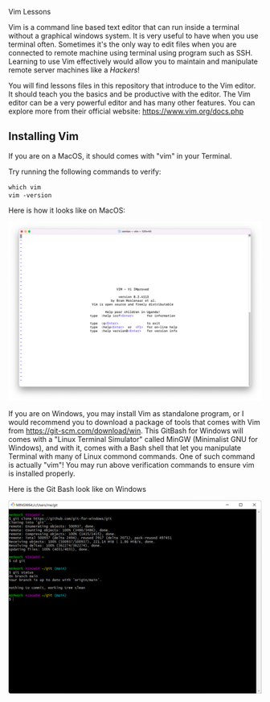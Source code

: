 Vim Lessons

Vim is a command line based text editor that can run inside a terminal without a graphical windows system. It is very useful to have when you use terminal often. Sometimes it's the only way to edit files when you are connected to remote machine using terminal using program such as SSH. Learning to use Vim effectively would allow you to maintain and manipulate remote server machines like a *Hackers*!

You will find lessons files in this repository that introduce to the Vim editor. It should teach you the basics and be productive with the editor. The Vim editor can be a very powerful editor and has many other features. You can explore more from their official website: https://www.vim.org/docs.php


## Installing Vim

If you are on a MacOS, it should comes with "vim" in your Terminal.

Try running the following commands to verify:

	which vim
	vim -version


Here is how it looks like on MacOS:

![Vim on MacOS Terminal](images/macos-vim.png?raw=true)


If you are on Windows, you may install Vim as standalone program, or I would recommend you to download a package of tools that comes with Vim from https://git-scm.com/download/win. This GitBash for Windows will comes with a "Linux Terminal Simulator" called MinGW (Minimalist GNU for Windows), and with it, comes with a Bash shell that let you manipulate Terminal with many of Linux commond commands. One of such command is actually "vim"! You may run above verification commands to ensure vim is installed properly.


Here is the Git Bash look like on Windows

![Bash Terminal on Windows](images/gitbash.png?raw=true)
